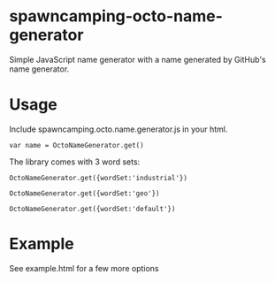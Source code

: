 spawncamping-octo-name-generator
================================

Simple JavaScript name generator with a name generated by GitHub's name generator.

Usage
=====
Include spawncamping.octo.name.generator.js in your html.

```
var name = OctoNameGenerator.get()
```

The library comes with 3 word sets:

```
OctoNameGenerator.get({wordSet:'industrial'})
```

```
OctoNameGenerator.get({wordSet:'geo'})
```

```
OctoNameGenerator.get({wordSet:'default'})
```

Example
===
See example.html for a few more options

